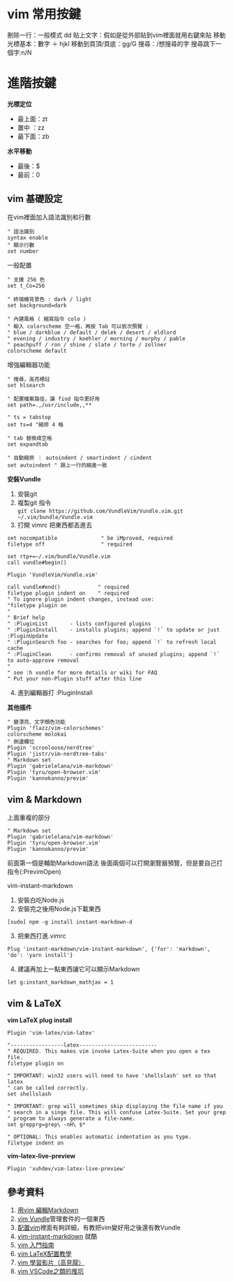 # vim 常用按鍵
刪除一行：一般模式 dd
貼上文字：假如是從外部貼到vim裡面就用右鍵來貼
移動光標基本：數字 ＋ hjkl
移動到頁頂/頁底：gg/G
搜尋：/想搜尋的字
搜尋跳下一個字:n/N


# 進階按鍵

**光標定位**
- 最上面：zt
- 置中  ：zz
- 最下面：zb

**水平移動**
- 最後：$
- 最前：0


## vim 基礎設定

在vim裡面加入語法識別和行數
```vim
" 語法識別
syntax enable
" 顯示行數
set number
```
一般配置
```vim
" 支援 256 色
set t_Co=256

" 終端機背景色 : dark / light
set background=dark

" 內建風格 ( 縮寫指令 colo )
" 輸入 colorscheme 空一格，再按 Tab 可以依次預覽 : 
" blue / darkblue / default / delek / desert / eldlord
" evening / industry / koehler / morning / murphy / pable
" peachpuff / ron / shine / slate / torte / zollner
colorscheme default
```

增強編輯器功能
```vim
" 搜尋，高亮標註
set hlsearch

" 配置檔案路徑，讓 find 指令更好用
set path=.,/usr/include,,**

" ts = tabstop
set ts=4 "縮排 4 格

" tab 替換成空格
set expandtab

" 自動縮排 ｜ autoindent / smartindent / cindent
set autoindent " 跟上一行的縮進一致
```

**安裝Vundle**
1. 安裝git
2. 複製git 指令 <br> ``` git clone https://github.com/VundleVim/Vundle.vim.git ~/.vim/bundle/Vundle.vim ``` 
3. 打開 vimrc 把東西都丟進去
 ```
set nocompatible              " be iMproved, required
filetype off                  " required

set rtp+=~/.vim/bundle/Vundle.vim
call vundle#begin()

Plugin 'VundleVim/Vundle.vim'

call vundle#end()            " required
filetype plugin indent on    " required
" To ignore plugin indent changes, instead use:
"filetype plugin on
"
" Brief help
" :PluginList       - lists configured plugins
" :PluginInstall    - installs plugins; append `!` to update or just :PluginUpdate
" :PluginSearch foo - searches for foo; append `!` to refresh local cache
" :PluginClean      - confirms removal of unused plugins; append `!` to auto-approve removal
"
" see :h vundle for more details or wiki for FAQ
" Put your non-Plugin stuff after this line
```
4. 進到編輯器打 :PluginInstall

**其他插件**
```
" 變漂亮、文字顏色功能
Plugin 'flazz/vim-colorschemes'
colorscheme molokai
" 側邊欄位
Plugin 'scrooloose/nerdtree'
Plugin 'jistr/vim-nerdtree-tabs'
" Markdown set
Plugin 'gabrielelana/vim-markdown'
Plugin 'tyru/open-browser.vim'
Plugin 'kannokanno/previm'

```

## vim & Markdown
上面重複的部分
```
" Markdown set
Plugin 'gabrielelana/vim-markdown'
Plugin 'tyru/open-browser.vim'
Plugin 'kannokanno/previm'

```
前面第一個是輔助Markdown語法
後面兩個可以打開瀏覽器預覽，但是要自己打指令(:PrevimOpen)

vim-instant-markdown 

1. 安裝白吃Node.js
2. 安裝完之後用Node.js下載東西
```
[sudo] npm -g install instant-markdown-d
```
3. 把東西打進.vimrc
```
Plug 'instant-markdown/vim-instant-markdown', {'for': 'markdown', 'do': 'yarn install'}
```

4. 建議再加上一點東西讓它可以顯示Markdown

~~~ 
let g:instant_markdown_mathjax = 1 
~~~

## vim & LaTeX

**vim LaTeX plug install**

```
Plugin 'vim-latex/vim-latex'

"-----------------latex-------------------------
" REQUIRED. This makes vim invoke Latex-Suite when you open a tex file.
filetype plugin on

" IMPORTANT: win32 users will need to have 'shellslash' set so that latex
" can be called correctly.
set shellslash

" IMPORTANT: grep will sometimes skip displaying the file name if you
" search in a singe file. This will confuse Latex-Suite. Set your grep
" program to always generate a file-name.
set grepprg=grep\ -nH\ $*

" OPTIONAL: This enables automatic indentation as you type.
filetype indent on
```   

**vim-latex-live-preview**
```
Plugin 'xuhdev/vim-latex-live-preview'
```   



## 參考資料

1. [用vim 編輯Markdown](https://fokayx.com/2018/01/21/markdown-extension-on-vim.html)
2. [vim Vundle](https://github.com/VundleVim/Vundle.vim)管理套件的一個東西
3. [配置vim](https://ithelp.ithome.com.tw/articles/10258222)裡面有夠詳細，有教把vim變好用之後還有教Vundle
4. [vim-instant-markdown](https://github.com/instant-markdown/vim-instant-markdown) 就酷
5. [vim 入門指南](https://ithelp.ithome.com.tw/articles/10255325?sc=pl)
6. [vim LaTeX配置教學](https://noootown.com/osx-vim-latex/)
7. [vim 學習影片（高見龍）](https://www.youtube.com/playlist?list=PLBd8JGCAcUAH56L2CYF7SmWJYKwHQYUDI)
8. [vim VSCode之類的推坑](https://medium.com/guy-chien/%E6%93%81%E6%8A%B1-vim-%E8%AE%93%E4%BD%A0%E7%9A%84%E6%99%82%E9%96%93%E4%B8%8D%E6%B5%AA%E8%B2%BB%E5%9C%A8%E7%B7%A8%E8%BC%AF%E4%B8%8A-f557d8e3e87e)
